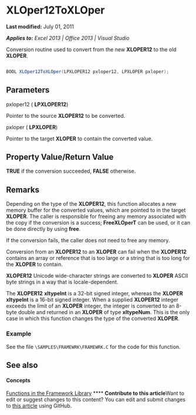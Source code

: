 
# XLOper12ToXLOper

 **Last modified:** July 01, 2011

 _**Applies to:** Excel 2013 | Office 2013 | Visual Studio_

Conversion routine used to convert from the new  **XLOPER12** to the old **XLOPER**.


```C#

BOOL XLOper12ToXLOper(LPXLOPER12 pxloper12, LPXLOPER pxloper);
```


## Parameters

pxloper12 ( **LPXLOPER12**)

Pointer to the source  **XLOPER12** to be converted.

pxloper ( **LPXLOPER**)

Pointer to the target  **XLOPER** to contain the converted value.


## Property Value/Return Value

 **TRUE** if the conversion succeeded, **FALSE** otherwise.


## Remarks

Depending on the type of the  **XLOPER12**, this function allocates a new memory buffer for the converted values, which are pointed to in the target  **XLOPER**. The caller is responsible for freeing any memory associated with the copy if the conversion is a success;  **FreeXLOperT** can be used, or it can be done directly by using **free**.

If the conversion fails, the caller does not need to free any memory.

Conversion from an  **XLOPER12** to an **XLOPER** can fail when the **XLOPER12** contains an array or reference that is too large or a string that is too long for the **XLOPER** to contain.

 **XLOPER12** Unicode wide-character strings are converted to **XLOPER** ASCII byte strings in a way that is locale-dependent.

The  **XLOPER12** **xltypeInt** is a 32-bit signed integer, whereas the **XLOPER** **xltypeInt** is a 16-bit signed integer. When a supplied **XLOPER12** integer exceeds the limit of an **XLOPER** integer, the integer is converted to an 8-byte double and returned in an **XLOPER** of type **xltypeNum**. This is the only case in which this function changes the type of the converted  **XLOPER**.


### Example

See the file  `\SAMPLES\FRAMEWRK\FRAMEWRK.C` for the code for this function.


## See also


#### Concepts


 [Functions in the Framework Library](7d9a13fd-9a4c-423e-bb08-4a5be57c7905.md)
****   **Contribute to this article**Want to edit or suggest changes to this content? You can edit and submit changes to  [this article](https://github.com/jhershey00/VBA_Excel_Test/OpenXMLCon/articles/b46f87c4-778b-4502-be57-c3725f73a644.md) using GitHub.

